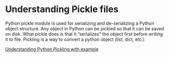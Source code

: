 # Understanding Pickle files

Python pickle module is used for serializing and de-serializing a Python object structure. Any object in Python can be pickled so that it can be saved on disk. What pickle does is that it “serializes” the object first before writing it to file. Pickling is a way to convert a python object (list, dict, etc.)

[Understanding Python Pickling with example](https://www.geeksforgeeks.org/understanding-python-pickling-example/)